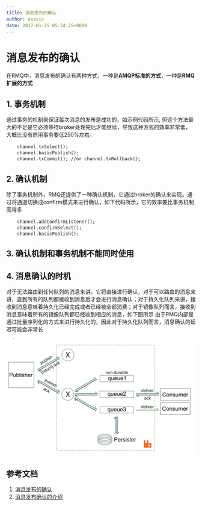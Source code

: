 ```yaml
---
title: 消息发布的确认
author: essviv
date: 2017-01-25 05:34:25+0800
---
```


# 消息发布的确认

在RMQ中，消息发布的确认有两种方式，一种是**AMQP标准的方式**，一种是**RMQ扩展的方式**

## 1. 事务机制

通过事务的机制来保证每次消息的发布是成功的，如示例代码所示, 但这个方法最大的不足是它必须等待broker处理完后才能继续，导致这种方式的效率非常低，大概比没有启用事务要低250%左右。

````
    channel.txSelect();
    channel.basicPublish();
    channel.txCommit(); //or channel.txRollback();
````

## 2. 确认机制

除了事务机制外，RMQ还提供了一种确认机制，它通过broker的确认来实现。通过将通道切换成confirm模式来进行确认，如下代码所示，它的效率要比事务机制高得多

````
    channel.addConfirmListener();
    channel.confirmSelect();
    channel.basicPublish();
````

## 3. 确认机制和事务机制不能同时使用


## 4. 消息确认的时机

对于无法路由到任何队列的消息来讲，它将直接进行确认，对于可以路由的消息来讲，直到所有的队列都接收到消息后才会进行消息确认；对于持久化队列来讲，接收到消息意味着持久化已经完成或者已经被全部消费；对于镜像队列而言，接收到消息意味着所有的镜像队列都已经收到相应的消息，如下图所示.由于RMQ内部是通过批量序列化的方式来进行持久化的，因此对于持久化队列而言，消息确认的延迟可能会非常长

![](https://github.com/Essviv/images/blob/master/rabbitmq-publish.png?raw=true)


## 参考文档

1. [消息发布的确认](https://www.rabbitmq.com/confirms.html) 
2. [消息发布确认的介绍](http://www.rabbitmq.com/blog/2011/02/10/introducing-publisher-confirms/)